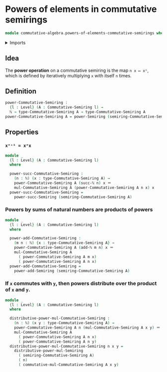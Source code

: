 # Powers of elements in commutative semirings

```agda
module commutative-algebra.powers-of-elements-commutative-semirings where
```

<details><summary>Imports</summary>

```agda
open import commutative-algebra.commutative-semirings

open import elementary-number-theory.addition-natural-numbers
open import elementary-number-theory.natural-numbers

open import foundation.identity-types
open import foundation.universe-levels

open import ring-theory.powers-of-elements-semirings
```

</details>

## Idea

The **power operation** on a commutative semiring is the map `n x ↦ xⁿ`, which
is defined by iteratively multiplying `x` with itself `n` times.

## Definition

```agda
power-Commutative-Semiring :
  {l : Level} (A : Commutative-Semiring l) →
  ℕ → type-Commutative-Semiring A → type-Commutative-Semiring A
power-Commutative-Semiring A = power-Semiring (semiring-Commutative-Semiring A)
```

## Properties

### `xⁿ⁺¹ = xⁿx`

```agda
module _
  {l : Level} (A : Commutative-Semiring l)
  where

  power-succ-Commutative-Semiring :
    (n : ℕ) (x : type-Commutative-Semiring A) →
    power-Commutative-Semiring A (succ-ℕ n) x ＝
    mul-Commutative-Semiring A (power-Commutative-Semiring A n x) x
  power-succ-Commutative-Semiring =
    power-succ-Semiring (semiring-Commutative-Semiring A)
```

### Powers by sums of natural numbers are products of powers

```agda
module _
  {l : Level} (A : Commutative-Semiring l)
  where

  power-add-Commutative-Semiring :
    (m n : ℕ) {x : type-Commutative-Semiring A} →
    power-Commutative-Semiring A (add-ℕ m n) x ＝
    mul-Commutative-Semiring A
      ( power-Commutative-Semiring A m x)
      ( power-Commutative-Semiring A n x)
  power-add-Commutative-Semiring =
    power-add-Semiring (semiring-Commutative-Semiring A)
```

### If `x` commutes with `y`, then powers distribute over the product of `x` and `y`.

```agda
module _
  {l : Level} (A : Commutative-Semiring l)
  where

  distributive-power-mul-Commutative-Semiring :
    (n : ℕ) (x y : type-Commutative-Semiring A) →
    power-Commutative-Semiring A n (mul-Commutative-Semiring A x y) ＝
    mul-Commutative-Semiring A
      ( power-Commutative-Semiring A n x)
      ( power-Commutative-Semiring A n y)
  distributive-power-mul-Commutative-Semiring n x y =
    distributive-power-mul-Semiring
      ( semiring-Commutative-Semiring A)
      ( n)
      ( commutative-mul-Commutative-Semiring A x y)
```
